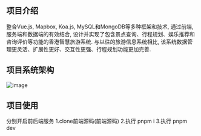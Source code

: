 ## 项目介绍
整合Vue.js,  Mapbox, Koa.js, MySQL和MongoDB等多种框架和技术, 通过前端, 服务端和数据端的有效结合, 设计并实现了包含景点查询、行程规划、娱乐推荐和咨询评价等功能的香港智慧旅游系统. 与以往的旅游信息系统相比, 该系统数据管理更灵活、扩展性更好、交互性更强、行程规划功能更加完善.
## 项目系统架构
![image](https://github.com/user-attachments/assets/6cac9e50-ff97-4130-a3dd-bfd58aead509)
## 项目使用
分别开启前后端服务
1.clone前端源码(前端源码)
2.执行 pnpm i
3.执行 pnpm dev

